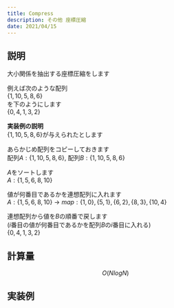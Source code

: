 ```yaml
---
title: Compress
description: その他 座標圧縮
date: 2021/04/15
---
```


## 説明
大小関係を抽出する座標圧縮をします

例えば次のような配列  
$\{1,10,5,8,6\}$  
を下のようにします  
$\{0,4,1,3,2\}$

**実装例の説明**  
$\{1,10,5,8,6\}$が与えられたとします  

あらかじめ配列をコピーしておきます  
配列$A:\{1,10,5,8,6\}$, 配列$B:\{1,10,5,8,6\}$

$A$をソートします  
$A:\{1,5,6,8,10\}$  

値が何番目であるかを連想配列に入れます  
$A:\{1,5,6,8,10\}$ → $map:\{1,0\},\{5,1\},\{6,2\},\{8,3\},\{10,4\}$

連想配列から値を$B$の順番で戻します  
($i$番目の値が何番目であるかを配列$B$の$i$番目に入れる)  
$\{0,4,1,3,2\}$

## 計算量
$$
O(NlogN)
$$

## 実装例

```cpp import=/assets/Library/tools/compress.cpp
```
